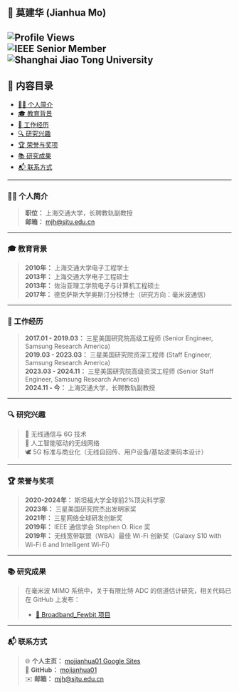## 🌟 莫建华 (Jianhua Mo)

![Profile Views](https://komarev.com/ghpvc/?username=mojianhua01&color=blue)  
![IEEE Senior Member](https://img.shields.io/badge/IEEE-Senior%20Member-blue)  
![Shanghai Jiao Tong University](https://img.shields.io/badge/Position-SJTU%20Associate%20Professor-green)  
---

## 📖 内容目录
- [👨‍🏫 个人简介](#-个人简介)
- [🎓 教育背景](#-教育背景)
- [💼 工作经历](#-工作经历)
- [🔍 研究兴趣](#-研究兴趣)
- [🏆 荣誉与奖项](#-荣誉与奖项)
- [📚 研究成果](#-研究成果)
- [📬 联系方式](#-联系方式)

---

### 👨‍🏫 个人简介  
> **职位：** 上海交通大学，长聘教轨副教授  
> **邮箱：** mjh@sjtu.edu.cn  

---

### 🎓 教育背景  
> **2010年：** 上海交通大学电子工程学士  
> **2013年：** 上海交通大学电子工程硕士  
> **2013年：** 佐治亚理工学院电子与计算机工程硕士  
> **2017年：** 德克萨斯大学奥斯汀分校博士（研究方向：毫米波通信）  

---

### 💼 工作经历  
> **2017.01 - 2019.03：** 三星美国研究院高级工程师 (Senior Engineer, Samsung Research America)  
> **2019.03 - 2023.03：** 三星美国研究院资深工程师 (Staff Engineer, Samsung Research America)  
> **2023.03 - 2024.11：** 三星美国研究院高级资深工程师 (Senior Staff Engineer, Samsung Research America)  
> **2024.11 - 今：** 上海交通大学，长聘教轨副教授  

---

### 🔍 研究兴趣  
> 📶 无线通信与 6G 技术  
> 🤖 人工智能驱动的无线网络  
> 🕊️ 5G 标准与商业化（无线自回传、用户设备/基站波束码本设计）  

---

### 🏆 荣誉与奖项  
> **2020-2024年：** 斯坦福大学全球前2%顶尖科学家  
> **2023年：** 三星美国研究院杰出发明家奖  
> **2021年：** 三星网络全球研发创新奖  
> **2019年：** IEEE 通信学会 Stephen O. Rice 奖  
> **2019年：** 无线宽带联盟（WBA）最佳 Wi-Fi 创新奖（Galaxy S10 with Wi-Fi 6 and Intelligent Wi-Fi）  

---

### 📚 研究成果  
> 在毫米波 MIMO 系统中，关于有限比特 ADC 的信道估计研究，相关代码已在 GitHub 上发布：  
> - [📂 Broadband_Fewbit 项目](https://github.com/mojianhua01/Broadband_Fewbit)  

---

### 📬 联系方式  
> 🌐 **个人主页：** [mojianhua01 Google Sites](https://sites.google.com/view/mojianhua01/)  
> 💼 **GitHub：** [mojianhua01](https://github.com/mojianhua01)  
> ✉️ **邮箱：** mjh@sjtu.edu.cn  
